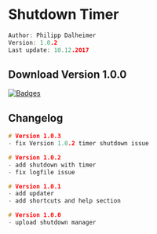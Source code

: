 # Shutdown Timer

```C
Author: Philipp Dalheimer
Version: 1.0.2
Last update: 10.12.2017
```

## Download Version 1.0.0
[![Badges](http://img.shields.io/:Download-1.0.0-fe7d37.svg)](http://bitly.com/2AkGOYO)

## Changelog
```C
# Version 1.0.3
- fix Version 1.0.2 timer shutdown issue

# Version 1.0.2
- add shutdown with timer
- fix logfile issue

# Version 1.0.1
- add updater
- add shortcuts and help section

# Version 1.0.0
- upload shutdown manager
```